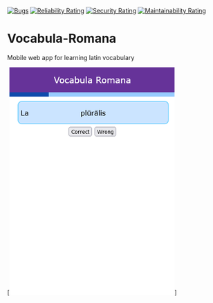 [![Bugs](https://sonarqube.kamenitxan.eu/api/project_badges/measure?project=kamenitxan_Vocabula-Romana_AYcKKizumGdCMvl9IxK8&metric=bugs&token=sqb_1d150aff06927e13118cde8179ec4a1f8fbafc01)](https://sonarqube.kamenitxan.eu/dashboard?id=kamenitxan_Vocabula-Romana_AYcKKizumGdCMvl9IxK8)
[![Reliability Rating](https://sonarqube.kamenitxan.eu/api/project_badges/measure?project=kamenitxan_Vocabula-Romana_AYcKKizumGdCMvl9IxK8&metric=reliability_rating&token=sqb_1d150aff06927e13118cde8179ec4a1f8fbafc01)](https://sonarqube.kamenitxan.eu/dashboard?id=kamenitxan_Vocabula-Romana_AYcKKizumGdCMvl9IxK8)
[![Security Rating](https://sonarqube.kamenitxan.eu/api/project_badges/measure?project=kamenitxan_Vocabula-Romana_AYcKKizumGdCMvl9IxK8&metric=security_rating&token=sqb_1d150aff06927e13118cde8179ec4a1f8fbafc01)](https://sonarqube.kamenitxan.eu/dashboard?id=kamenitxan_Vocabula-Romana_AYcKKizumGdCMvl9IxK8)
[![Maintainability Rating](https://sonarqube.kamenitxan.eu/api/project_badges/measure?project=kamenitxan_Vocabula-Romana_AYcKKizumGdCMvl9IxK8&metric=sqale_rating&token=sqb_1d150aff06927e13118cde8179ec4a1f8fbafc01)](https://sonarqube.kamenitxan.eu/dashboard?id=kamenitxan_Vocabula-Romana_AYcKKizumGdCMvl9IxK8)

# Vocabula-Romana
Mobile web app for learning latin vocabulary

[![screenshot](https://github.com/kamenitxan/Vocabula-Romana/raw/master/etc/screenshot.png)]
